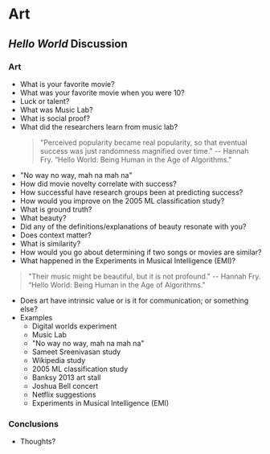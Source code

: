 # Art

## *Hello World* Discussion

### Art

- What is your favorite movie?
- What was your favorite movie when you were 10?
- Luck or talent?
- What was Music Lab?
- What is social proof?
- What did the researchers learn from music lab?
  > "Perceived popularity became real popularity, so that eventual success was
  > just randomness magnified over time." -- Hannah Fry. “Hello World: Being Human
  > in the Age of Algorithms."
 - "No way no way, mah na mah na"
 - How did movie novelty correlate with success?
 - How successful have research groups been at predicting success?
 - How would you improve on the 2005 ML classification study?
 - What is ground truth?
 - What beauty?
 - Did any of the definitions/explanations of beauty resonate with you?
 - Does context matter?
 - What is similarity?
 - How would you go about determining if two songs or movies are similar?
 - What happened in the Experiments in Musical Intelligence (EMI)?
 > "Their music might be beautiful, but it is not profound." -- Hannah Fry.
 > “Hello World: Being Human in the Age of Algorithms."
 - Does art have intrinsic value or is it for communication; or something else?
- Examples
  - Digital worlds experiment
  - Music Lab
  - "No way no way, mah na mah na"
  - Sameet Sreenivasan study
  - Wikipedia study
  - 2005 ML classification study
  - Banksy 2013 art stall
  - Joshua Bell concert
  - Netflix suggestions
  - Experiments in Musical Intelligence (EMI)
  
### Conclusions
 - Thoughts?

